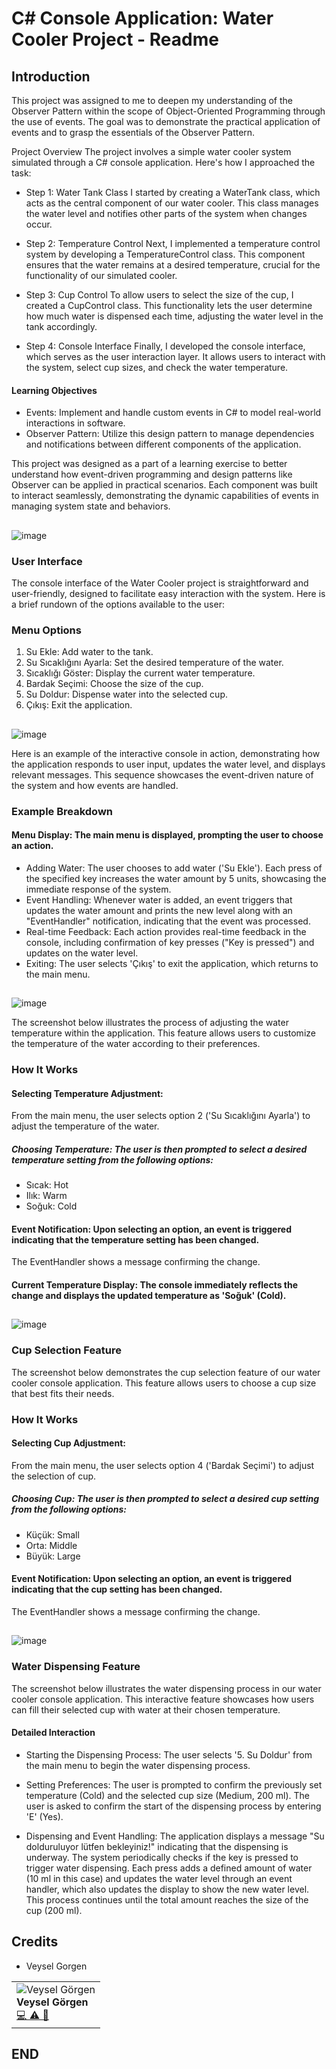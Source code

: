 # C# Console Application: Water Cooler Project - Readme

## Introduction
This project was assigned to me to deepen my understanding of the Observer Pattern within the scope of Object-Oriented Programming through the use of events. 
The goal was to demonstrate the practical application of events and to grasp the essentials of the Observer Pattern.

Project Overview
The project involves a simple water cooler system simulated through a C# console application. Here's how I approached the task:

- Step 1: Water Tank Class
I started by creating a WaterTank class, which acts as the central component of our water cooler. 
This class manages the water level and notifies other parts of the system when changes occur.

- Step 2: Temperature Control
Next, I implemented a temperature control system by developing a TemperatureControl class. 
This component ensures that the water remains at a desired temperature, crucial for the functionality of our simulated cooler.

- Step 3: Cup Control
To allow users to select the size of the cup, I created a CupControl class. 
This functionality lets the user determine how much water is dispensed each time, adjusting the water level in the tank accordingly.

- Step 4: Console Interface
Finally, I developed the console interface, which serves as the user interaction layer. 
It allows users to interact with the system, select cup sizes, and check the water temperature.

#### Learning Objectives
- Events: Implement and handle custom events in C# to model real-world interactions in software.
- Observer Pattern: Utilize this design pattern to manage dependencies and notifications between different components of the application.

This project was designed as a part of a learning exercise to better understand how event-driven programming and design patterns 
like Observer can be applied in practical scenarios. Each component was built to interact seamlessly, 
demonstrating the dynamic capabilities of events in managing system state and behaviors.

##

![image](https://github.com/user-attachments/assets/f7efb5e8-bd67-44dd-8d81-85295060460e)

### User Interface
The console interface of the Water Cooler project is straightforward and user-friendly, designed to facilitate easy interaction with the system. Here is a brief rundown of the options available to the user:


### Menu Options
1. Su Ekle: Add water to the tank.
2. Su Sıcaklığını Ayarla: Set the desired temperature of the water.
3. Sıcaklığı Göster: Display the current water temperature.
4. Bardak Seçimi: Choose the size of the cup.
5. Su Doldur: Dispense water into the selected cup.
6. Çıkış: Exit the application.

##

![image](https://github.com/user-attachments/assets/5a466f49-0104-4e8d-9ed6-27a3936178e8)

Here is an example of the interactive console in action, demonstrating how the application responds to user input, 
updates the water level, and displays relevant messages. This sequence showcases the event-driven nature of the system and how events are handled.


### Example Breakdown
#### Menu Display: The main menu is displayed, prompting the user to choose an action.
- Adding Water: The user chooses to add water ('Su Ekle'). Each press of the specified key increases the water amount by 5 units, showcasing the immediate response of the system.
- Event Handling: Whenever water is added, an event triggers that updates the water amount and prints the new level along with an "EventHandler" notification, indicating that the event was processed.
- Real-time Feedback: Each action provides real-time feedback in the console, including confirmation of key presses ("Key is pressed") and updates on the water level.
- Exiting: The user selects 'Çıkış' to exit the application, which returns to the main menu.

##

![image](https://github.com/user-attachments/assets/16c91943-39df-4a10-83ed-98b979417d61)

The screenshot below illustrates the process of adjusting the water temperature within the application. This feature allows users to customize the temperature of the water according to their preferences.


### How It Works
#### Selecting Temperature Adjustment: 
From the main menu, the user selects option 2 ('Su Sıcaklığını Ayarla') to adjust the temperature of the water.
##### Choosing Temperature: The user is then prompted to select a desired temperature setting from the following options:
- Sıcak: Hot
- Ilık: Warm
- Soğuk: Cold

#### Event Notification: Upon selecting an option, an event is triggered indicating that the temperature setting has been changed. 
The EventHandler shows a message confirming the change.

#### Current Temperature Display: The console immediately reflects the change and displays the updated temperature as 'Soğuk' (Cold).


##

![image](https://github.com/user-attachments/assets/a8be6986-4890-4c64-8e1b-bbb14fffcfdc)
### Cup Selection Feature
The screenshot below demonstrates the cup selection feature of our water cooler console application. 
This feature allows users to choose a cup size that best fits their needs.
### How It Works
#### Selecting Cup Adjustment: 
From the main menu, the user selects option 4 ('Bardak Seçimi') to adjust the selection of cup.
##### Choosing Cup: The user is then prompted to select a desired cup setting from the following options:
- Küçük: Small
- Orta: Middle
- Büyük: Large

#### Event Notification: Upon selecting an option, an event is triggered indicating that the cup setting has been changed. 
The EventHandler shows a message confirming the change.

## 

![image](https://github.com/user-attachments/assets/d9336ea3-9a1d-4a7b-bce0-c9da7421fd5f)

### Water Dispensing Feature

The screenshot below illustrates the water dispensing process in our water cooler console application. 
This interactive feature showcases how users can fill their selected cup with water at their chosen temperature.


#### Detailed Interaction
- Starting the Dispensing Process:
The user selects '5. Su Doldur' from the main menu to begin the water dispensing process.

- Setting Preferences:
The user is prompted to confirm the previously set temperature (Cold) and the selected cup size (Medium, 200 ml).
The user is asked to confirm the start of the dispensing process by entering 'E' (Yes).
- Dispensing and Event Handling:
The application displays a message "Su dolduruluyor lütfen bekleyiniz!" indicating that the dispensing is underway.
The system periodically checks if the key is pressed to trigger water dispensing.
Each press adds a defined amount of water (10 ml in this case) and updates the water level through an event handler, which also updates the display to show the new water level.
This process continues until the total amount reaches the size of the cup (200 ml).

## Credits
- Veysel Gorgen
  
|     | 
| --- | 
| ![Veysel Görgen](https://avatars.githubusercontent.com/u/92218276?s=400&u=fc273166491e26ed615ab53bca7820f43b9f230e&v=4)<br />**Veysel Görgen**<br />[💻 ⚠️ 🐛](https://github.com/amplication/amplication/commits?author=vgorgen) |
## END
